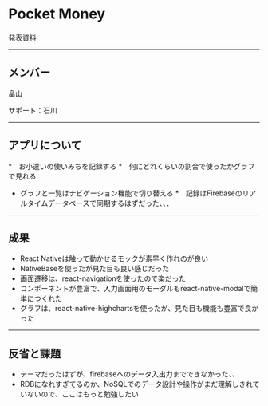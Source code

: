 # Pocket Money　
発表資料

---
## メンバー
畠山

サポート：石川

---
## アプリについて
*　お小遣いの使いみちを記録する
*　何にどれくらいの割合で使ったかグラフで見れる
* グラフと一覧はナビゲーション機能で切り替える
*　記録はFirebaseのリアルタイムデータベースで同期するはずだった、、、

---
## 成果
* React Nativeは触って動かせるモックが素早く作れのが良い
* NativeBaseを使ったが見た目も良い感じだった
* 画面遷移は、react-navigationを使ったので楽だった
* コンポーネントが豊富で、入力画面用のモーダルもreact-native-modalで簡単につくれた
* グラフは、react-native-highchartsを使ったが、見た目も機能も豊富で良かった

---
## 反省と課題
* テーマだったはずが、firebaseへのデータ入出力までできなかった、、
* RDBになれすぎてるのか、NoSQLでのデータ設計や操作がまだ理解しきれていないので、ここはもっと勉強したい
